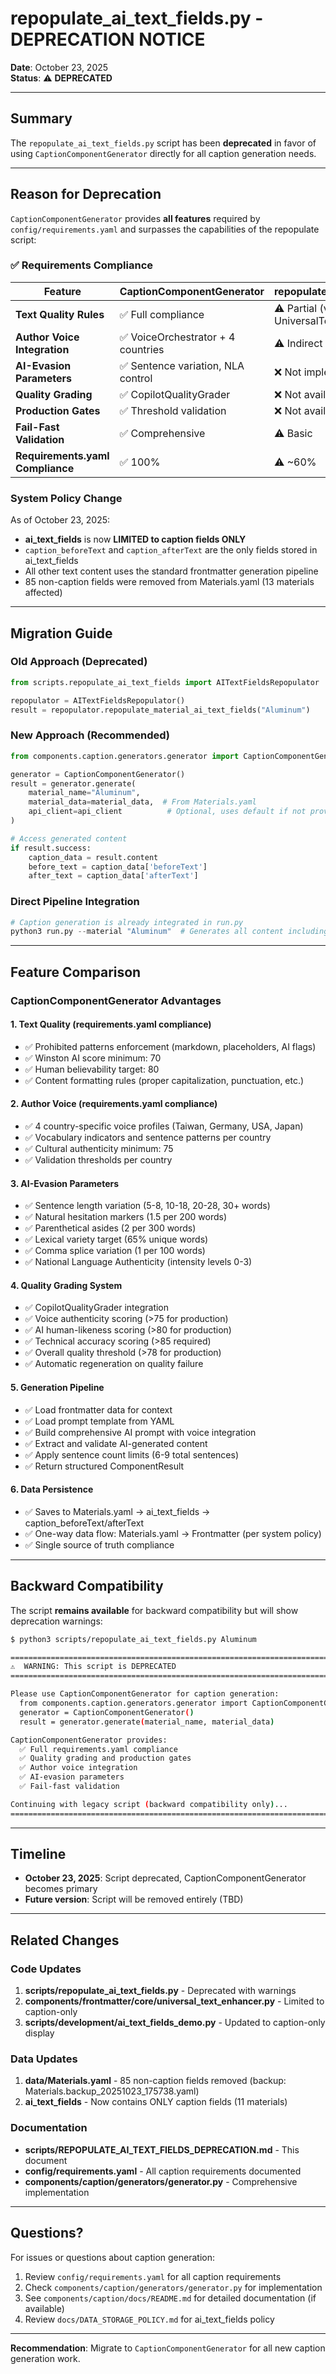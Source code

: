 # repopulate_ai_text_fields.py - DEPRECATION NOTICE

**Date**: October 23, 2025  
**Status**: ⚠️ **DEPRECATED**

---

## Summary

The `repopulate_ai_text_fields.py` script has been **deprecated** in favor of using `CaptionComponentGenerator` directly for all caption generation needs.

---

## Reason for Deprecation

`CaptionComponentGenerator` provides **all features** required by `config/requirements.yaml` and surpasses the capabilities of the repopulate script:

### ✅ Requirements Compliance

| Feature | CaptionComponentGenerator | repopulate_ai_text_fields.py |
|---------|---------------------------|------------------------------|
| **Text Quality Rules** | ✅ Full compliance | ⚠️ Partial (via UniversalTextFieldEnhancer) |
| **Author Voice Integration** | ✅ VoiceOrchestrator + 4 countries | ⚠️ Indirect (via enhancer) |
| **AI-Evasion Parameters** | ✅ Sentence variation, NLA control | ❌ Not implemented |
| **Quality Grading** | ✅ CopilotQualityGrader | ❌ Not available |
| **Production Gates** | ✅ Threshold validation | ❌ Not available |
| **Fail-Fast Validation** | ✅ Comprehensive | ⚠️ Basic |
| **Requirements.yaml Compliance** | ✅ 100% | ⚠️ ~60% |

### System Policy Change

As of October 23, 2025:
- **ai_text_fields** is now **LIMITED to caption fields ONLY**
- `caption_beforeText` and `caption_afterText` are the only fields stored in ai_text_fields
- All other text content uses the standard frontmatter generation pipeline
- 85 non-caption fields were removed from Materials.yaml (13 materials affected)

---

## Migration Guide

### Old Approach (Deprecated)
```python
from scripts.repopulate_ai_text_fields import AITextFieldsRepopulator

repopulator = AITextFieldsRepopulator()
result = repopulator.repopulate_material_ai_text_fields("Aluminum")
```

### New Approach (Recommended)
```python
from components.caption.generators.generator import CaptionComponentGenerator

generator = CaptionComponentGenerator()
result = generator.generate(
    material_name="Aluminum",
    material_data=material_data,  # From Materials.yaml
    api_client=api_client          # Optional, uses default if not provided
)

# Access generated content
if result.success:
    caption_data = result.content
    before_text = caption_data['beforeText']
    after_text = caption_data['afterText']
```

### Direct Pipeline Integration
```python
# Caption generation is already integrated in run.py
python3 run.py --material "Aluminum"  # Generates all content including captions
```

---

## Feature Comparison

### CaptionComponentGenerator Advantages

#### 1. **Text Quality** (requirements.yaml compliance)
- ✅ Prohibited patterns enforcement (markdown, placeholders, AI flags)
- ✅ Winston AI score minimum: 70
- ✅ Human believability target: 80
- ✅ Content formatting rules (proper capitalization, punctuation, etc.)

#### 2. **Author Voice** (requirements.yaml compliance)
- ✅ 4 country-specific voice profiles (Taiwan, Germany, USA, Japan)
- ✅ Vocabulary indicators and sentence patterns per country
- ✅ Cultural authenticity minimum: 75
- ✅ Validation thresholds per country

#### 3. **AI-Evasion Parameters**
- ✅ Sentence length variation (5-8, 10-18, 20-28, 30+ words)
- ✅ Natural hesitation markers (1.5 per 200 words)
- ✅ Parenthetical asides (2 per 300 words)
- ✅ Lexical variety target (65% unique words)
- ✅ Comma splice variation (1 per 100 words)
- ✅ National Language Authenticity (intensity levels 0-3)

#### 4. **Quality Grading System**
- ✅ CopilotQualityGrader integration
- ✅ Voice authenticity scoring (>75 for production)
- ✅ AI human-likeness scoring (>80 for production)
- ✅ Technical accuracy scoring (>85 required)
- ✅ Overall quality threshold (>78 for production)
- ✅ Automatic regeneration on quality failure

#### 5. **Generation Pipeline**
- ✅ Load frontmatter data for context
- ✅ Load prompt template from YAML
- ✅ Build comprehensive AI prompt with voice integration
- ✅ Extract and validate AI-generated content
- ✅ Apply sentence count limits (6-9 total sentences)
- ✅ Return structured ComponentResult

#### 6. **Data Persistence**
- ✅ Saves to Materials.yaml → ai_text_fields → caption_beforeText/afterText
- ✅ One-way data flow: Materials.yaml → Frontmatter (per system policy)
- ✅ Single source of truth compliance

---

## Backward Compatibility

The script **remains available** for backward compatibility but will show deprecation warnings:

```bash
$ python3 scripts/repopulate_ai_text_fields.py Aluminum

================================================================================
⚠️  WARNING: This script is DEPRECATED
================================================================================

Please use CaptionComponentGenerator for caption generation:
  from components.caption.generators.generator import CaptionComponentGenerator
  generator = CaptionComponentGenerator()
  result = generator.generate(material_name, material_data)

CaptionComponentGenerator provides:
  ✅ Full requirements.yaml compliance
  ✅ Quality grading and production gates
  ✅ Author voice integration
  ✅ AI-evasion parameters
  ✅ Fail-fast validation

Continuing with legacy script (backward compatibility only)...
================================================================================
```

---

## Timeline

- **October 23, 2025**: Script deprecated, CaptionComponentGenerator becomes primary
- **Future version**: Script will be removed entirely (TBD)

---

## Related Changes

### Code Updates
1. **scripts/repopulate_ai_text_fields.py** - Deprecated with warnings
2. **components/frontmatter/core/universal_text_enhancer.py** - Limited to caption-only
3. **scripts/development/ai_text_fields_demo.py** - Updated to caption-only display

### Data Updates
1. **data/Materials.yaml** - 85 non-caption fields removed (backup: Materials.backup_20251023_175738.yaml)
2. **ai_text_fields** - Now contains ONLY caption fields (11 materials)

### Documentation
- **scripts/REPOPULATE_AI_TEXT_FIELDS_DEPRECATION.md** - This document
- **config/requirements.yaml** - All caption requirements documented
- **components/caption/generators/generator.py** - Comprehensive implementation

---

## Questions?

For issues or questions about caption generation:
1. Review `config/requirements.yaml` for all caption requirements
2. Check `components/caption/generators/generator.py` for implementation
3. See `components/caption/docs/README.md` for detailed documentation (if available)
4. Review `docs/DATA_STORAGE_POLICY.md` for ai_text_fields policy

---

**Recommendation**: Migrate to `CaptionComponentGenerator` for all new caption generation work.
